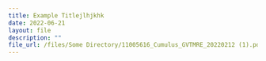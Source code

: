 ```yaml
---
title: Example Titlejlhjkhk
date: 2022-06-21
layout: file
description: ""
file_url: /files/Some Directory/11005616_Cumulus_GVTMRE_20220212 (1).pdf
---
```

